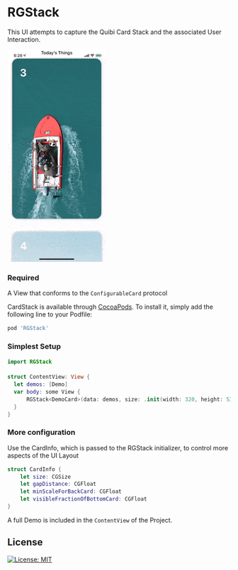 # RGStack 

This UI attempts to capture the Quibi Card Stack and the associated User Interaction. 

![Demo](RGStack.gif)

### Required
A View that conforms to the `ConfigurableCard` protocol

CardStack is available through [CocoaPods](http://cocoapods.org). To install it, simply add the following line to your Podfile:

```ruby
pod 'RGStack'
```

### Simplest Setup

```swift
import RGStack

struct ContentView: View {
  let demos: [Demo]
  var body: some View {
      RGStack<DemoCard>(data: demos, size: .init(width: 320, height: 530))//convenience initializer
  }
}
```

### More configuration 

Use the CardInfo, which is passed to the RGStack initializer, to control more aspects of the UI Layout
```swift
struct CardInfo {
    let size: CGSize
    let gapDistance: CGFloat
    let minScaleForBackCard: CGFloat
    let visibleFractionOfBottomCard: CGFloat
}
```

A full Demo is included in the `ContentView` of the Project.

## License
[![License: MIT](https://img.shields.io/badge/License-MIT-yellow.svg)](https://opensource.org/licenses/MIT)

